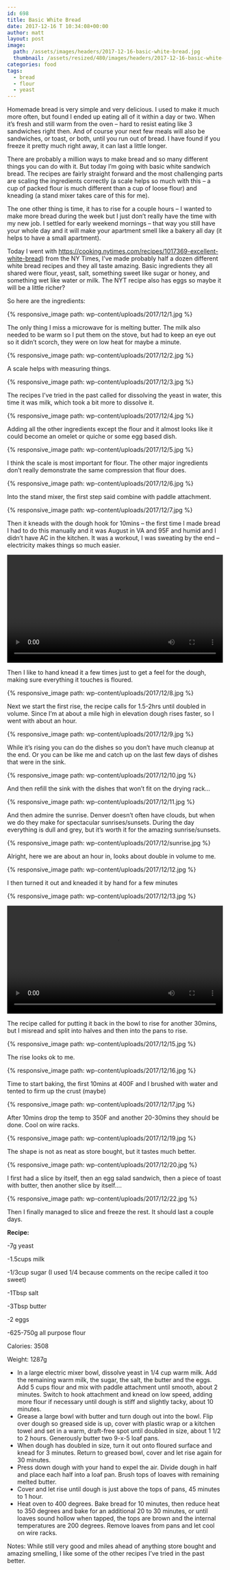 ```yaml
---
id: 698
title: Basic White Bread
date: 2017-12-16 T 10:34:08+00:00
author: matt
layout: post
image: 
  path: /assets/images/headers/2017-12-16-basic-white-bread.jpg
  thumbnail: /assets/resized/480/images/headers/2017-12-16-basic-white-bread.jpg
categories: food
tags:
  - bread
  - flour
  - yeast
---
```

Homemade bread is very simple and very delicious. I used to make it much more often, but found I ended up eating all of it within a day or two. When it&#8217;s fresh and still warm from the oven &#8211; hard to resist eating like 3 sandwiches right then. And of course your next few meals will also be sandwiches, or toast, or both, until you run out of bread. I have found if you freeze it pretty much right away, it can last a little longer.

<!--more-->There are probably a million ways to make bread and so many different things you can do with it. But today I&#8217;m going with basic white sandwich bread. The recipes are fairly straight forward and the most challenging parts are scaling the ingredients correctly (a scale helps so much with this &#8211; a cup of packed flour is much different than a cup of loose flour) and kneading (a stand mixer takes care of this for me).

The one other thing is time, it has to rise for a couple hours &#8211; I wanted to make more bread during the week but I just don&#8217;t really have the time with my new job. I settled for early weekend mornings &#8211; that way you still have your whole day and it will make your apartment smell like a bakery all day (it helps to have a small apartment).

Today I went with https://cooking.nytimes.com/recipes/1017369-excellent-white-bread) from the NY Times, I&#8217;ve made probably half a dozen different white bread recipes and they all taste amazing. Basic ingredients they all shared were flour, yeast, salt, something sweet like sugar or honey, and something wet like water or milk. The NYT recipe also has eggs so maybe it will be a little richer?

So here are the ingredients:

{% responsive_image path: wp-content/uploads/2017/12/1.jpg %}

The only thing I miss a microwave for is melting butter. The milk also needed to be warm so I put them on the stove, but had to keep an eye out so it didn&#8217;t scorch, they were on low heat for maybe a minute.

{% responsive_image path: wp-content/uploads/2017/12/2.jpg %}

A scale helps with measuring things.

{% responsive_image path: wp-content/uploads/2017/12/3.jpg %}

The recipes I&#8217;ve tried in the past called for dissolving the yeast in water, this time it was milk, which took a bit more to dissolve it.

{% responsive_image path: wp-content/uploads/2017/12/4.jpg %}

Adding all the other ingredients except the flour and it almost looks like it could become an omelet or quiche or some egg based dish.

{% responsive_image path: wp-content/uploads/2017/12/5.jpg %}

I think the scale is most important for flour. The other major ingredients don&#8217;t really demonstrate the same compression that flour does.

{% responsive_image path: wp-content/uploads/2017/12/6.jpg %}

Into the stand mixer, the first step said combine with paddle attachment.

{% responsive_image path: wp-content/uploads/2017/12/7.jpg %}

Then it kneads with the dough hook for 10mins &#8211; the first time I made bread I had to do this manually and it was August in VA and 95F and humid and I didn&#8217;t have AC in the kitchen. It was a workout, I was sweating by the end &#8211; electricity makes things so much easier.

<video width="100%" height="auto" preload="metadata" controls="controls"><source type="video/mp4" src="/wp-content/uploads/2017/12/machine_knead.mp4">
</video>

Then I like to hand knead it a few times just to get a feel for the dough, making sure everything it touches is floured.

{% responsive_image path: wp-content/uploads/2017/12/8.jpg %}

Next we start the first rise, the recipe calls for 1.5-2hrs until doubled in volume. Since I&#8217;m at about a mile high in elevation dough rises faster, so I went with about an hour.

{% responsive_image path: wp-content/uploads/2017/12/9.jpg %}

While it&#8217;s rising you can do the dishes so you don&#8217;t have much cleanup at the end. Or you can be like me and catch up on the last few days of dishes that were in the sink.

{% responsive_image path: wp-content/uploads/2017/12/10.jpg %}

And then refill the sink with the dishes that won&#8217;t fit on the drying rack&#8230;

{% responsive_image path: wp-content/uploads/2017/12/11.jpg %}

And then admire the sunrise. Denver doesn&#8217;t often have clouds, but when we do they make for spectacular sunrises/sunsets. During the day everything is dull and grey, but it&#8217;s worth it for the amazing sunrise/sunsets.

{% responsive_image path: wp-content/uploads/2017/12/sunrise.jpg %}

Alright, here we are about an hour in, looks about double in volume to me.

{% responsive_image path: wp-content/uploads/2017/12/12.jpg %}

I then turned it out and kneaded it by hand for a few minutes

{% responsive_image path: wp-content/uploads/2017/12/13.jpg %}

<video width="100%" height="auto" preload="metadata" controls="controls"><source type="video/mp4" src="/wp-content/uploads/2017/12/knead.mp4">
</video>

The recipe called for putting it back in the bowl to rise for another 30mins, but I misread and split into halves and then into the pans to rise.

{% responsive_image path: wp-content/uploads/2017/12/15.jpg %}

The rise looks ok to me.

{% responsive_image path: wp-content/uploads/2017/12/16.jpg %}

Time to start baking, the first 10mins at 400F and I brushed with water and tented to firm up the crust (maybe)

{% responsive_image path: wp-content/uploads/2017/12/17.jpg %}

After 10mins drop the temp to 350F and another 20-30mins they should be done. Cool on wire racks.

{% responsive_image path: wp-content/uploads/2017/12/19.jpg %}

The shape is not as neat as store bought, but it tastes much better.

{% responsive_image path: wp-content/uploads/2017/12/20.jpg %}

I first had a slice by itself, then an egg salad sandwich, then a piece of toast with butter, then another slice by itself&#8230;.

{% responsive_image path: wp-content/uploads/2017/12/22.jpg %}

Then I finally managed to slice and freeze the rest. It should last a couple days.

**Recipe:**

-7g yeast
  
-1.5cups milk
  
-1/3cup sugar (I used 1/4 because comments on the recipe called it too sweet)
  
-1Tbsp salt
  
-3Tbsp butter
  
-2 eggs
  
-625-750g all purpose flour

Calories: 3508
  
Weight: 1287g

  * In a large electric mixer bowl, dissolve yeast in 1/4 cup warm milk. Add the remaining warm milk, the sugar, the salt, the butter and the eggs. Add 5 cups flour and mix with paddle attachment until smooth, about 2 minutes. Switch to hook attachment and knead on low speed, adding more flour if necessary until dough is stiff and slightly tacky, about 10 minutes.
  * Grease a large bowl with butter and turn dough out into the bowl. Flip over dough so greased side is up, cover with plastic wrap or a kitchen towel and set in a warm, draft-free spot until doubled in size, about 1 1/2 to 2 hours. Generously butter two 9-x-5 loaf pans.
  * When dough has doubled in size, turn it out onto floured surface and knead for 3 minutes. Return to greased bowl, cover and let rise again for 30 minutes.
  * Press down dough with your hand to expel the air. Divide dough in half and place each half into a loaf pan. Brush tops of loaves with remaining melted butter.
  * Cover and let rise until dough is just above the tops of pans, 45 minutes to 1 hour.
  * Heat oven to 400 degrees. Bake bread for 10 minutes, then reduce heat to 350 degrees and bake for an additional 20 to 30 minutes, or until loaves sound hollow when tapped, the tops are brown and the internal temperatures are 200 degrees. Remove loaves from pans and let cool on wire racks.

Notes: While still very good and miles ahead of anything store bought and amazing smelling, I like some of the other recipes I&#8217;ve tried in the past better.
